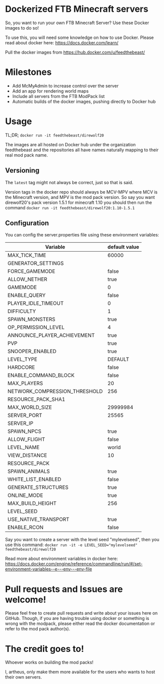 # Dockerized FTB Minecraft servers

So, you want to run your own FTB Minecraft Server? Use these Docker images to do so!

To use this, you will need some knowledge on how to use Docker.
Please read about docker here: https://docs.docker.com/learn/

Pull the docker images from
https://hub.docker.com/u/feedthebeast/

# Milestones
- Add McMyAdmin to increase control over the server
- Add an app for rendering world maps
- Include all servers from the FTB ModPack list
- Automatic builds of the docker images, pushing directly to Docker hub

# Usage

TL;DR; `docker run -it feedthebeast/direwolf20`

The images are all hosted on Docker hub under the organization feedthebeast and the repositories
all have names naturally mapping to their real mod pack name.

## Versioning
The `latest` tag might not always be correct, just so that is said.

Version tags in the docker repo should always be MCV-MPV where MCV is the Minecraft version, and MPV is
the mod pack version. So say you want direwolf20's pack version 1.5.1 for minecraft 1.10 you should then
run the command `docker run -it feedthebeast/direwolf20:1.10-1.5.1`

## Configuration

You can config the server.properties file using these environment variables:

| Variable | default value |
| --- | --- |
| MAX_TICK_TIME | 60000 |
| GENERATOR_SETTINGS |  |
| FORCE_GAMEMODE | false |
| ALLOW_NETHER | true |
| GAMEMODE | 0 |
| ENABLE_QUERY | false |
| PLAYER_IDLE_TIMEOUT | 0 |
| DIFFICULTY | 1 |
| SPAWN_MONSTERS | true |
| OP_PERMISSION_LEVEL | 4 |
| ANNOUNCE_PLAYER_ACHIEVEMENT | true |
| PVP | true |
| SNOOPER_ENABLED | true |
| LEVEL_TYPE | DEFAULT |
| HARDCORE | false |
| ENABLE_COMMAND_BLOCK | false |
| MAX_PLAYERS | 20 |
| NETWORK_COMPRESSION_THRESHOLD | 256 |
| RESOURCE_PACK_SHA1 |  |
| MAX_WORLD_SIZE | 29999984 |
| SERVER_PORT | 25565 |
| SERVER_IP |  |
| SPAWN_NPCS | true |
| ALLOW_FLIGHT | false |
| LEVEL_NAME | world |
| VIEW_DISTANCE | 10 |
| RESOURCE_PACK |  |
| SPAWN_ANIMALS | true |
| WHITE_LIST_ENABLED | false |
| GENERATE_STRUCTURES | true |
| ONLINE_MODE | true |
| MAX_BUILD_HEIGHT | 256 |
| LEVEL_SEED |  |
| USE_NATIVE_TRANSPORT | true |
| ENABLE_RCON | false |

Say you want to create a server with the level seed "mylevelseed", then you use this command:
`docker run -it -e LEVEL_SEED="mylevelseed" feedthebeast/direwolf20`

Read more about environment variables in docker here:
https://docs.docker.com/engine/reference/commandline/run/#/set-environment-variables--e---env---env-file

# Pull requests and Issues are welcome!

Please feel free to create pull requests and write about your issues here on GitHub.
Though, if you are having trouble using docker or something is wrong with the modpack,
please either read the docker documentation or refer to the mod pack author(s).

# The credit goes to!

Whoever works on building the mod packs!

I, artheus, only make them more available for the users who wants to host their own servers.
